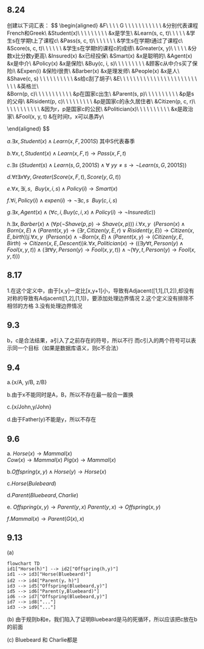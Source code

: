 ## 8.24
创建以下词汇表：
$$
\begin{aligned}
&F\ \ \ \ G   \ \ \ \ \ \ \ \ \ \ \ &分别代表课程French和Greek\\ 
&Student(x)\ \ \ \ \ \ \ \ \ &x是学生\\
&Learn(s, c, t)\ \ \ \ \  &学生s在学期t上了课程c\\
&Pass(s, c, t)\ \ \ \ \ \ \ &学生s在学期t通过了课程c\\
&Score(s, c, t)\ \ \ \ \ \ &学生s在学期t的课程c的成绩\\
&Greater(x, y)\ \ \ \ \ &分数x比分数y更高\\
&Insured(x) &x已经投保\\
&Smart(x) &x是聪明的\\
&Agent(x) &x是中介\\
&Policy(x) &x是保险\\
&Buy(c, i, s)\ \ \ \ \ \ \ \ \ &顾客c从中介s买了保险i\\
&Expen(i)  &保险i很贵\\
&Barber(x) &x是理发师\\
&People(x) &x是人\\
&Shave(c, s) \ \ \ \ \ \ \ \ \ \ &s给c刮了胡子\\
&E\ \ \ \ \ \ \ \ \ \ \  \ \ \ \ \  \ \ \ \ \ \ \ \ \ \ &英格兰\\  
&Born(p, c)\ \ \ \ \ \ \ \ \ \ \ &p在国家c出生\\
&Parent(s, p)\ \ \ \ \ \ \ \ \ \ &p是s的父母\\
&Risident(p, c)\ \ \ \ \ \ \ \ \  &p是国家c的永久居住者\\
&Citizen(p, c, r)\ \ \ \ \ \ \ \ \ \ \ &因为r，p是国家c的公民\\
&Politician(x)\ \ \ \ \ \ \ \ \ \ &x是政治家\\
&Fool(x, y, t) &在时间t，x可以愚弄y\\

\end{aligned}
$$

$a. \exists x, Student(x)\land Learn(x,F,2001S)$    其中S代表春季

$b.\forall{x,t},Student(x)\land Learn(x,F,t)\rightarrow Pass(x,F,t)$

$c.\exists s\ (Student(s)\land Learn(s,G,2001S) \land \forall\ y y\neq s\rightarrow \neg Learn(s,G,2001S))$

$d.\forall t \exists x \forall y,Greater(Score(x,F,t),Score(y,G,t))$

$e. \forall x, \exists i,s ,\ \ Buy(x,i,s)\land Policy(i)\rightarrow Smart(x)$

$f. \forall i , Policy(i)\land expen(i)\rightarrow \neg \exists c,s \ \ Buy(c,i,s)$

$g.\exists x, Agent(x)\land (\forall c,i,Buy(c,i,x)\land Policy(i)\rightarrow \neg Insured(c))$

$h.\exists x, Barber(x)\land (\forall p(\neg Shave(p,p)\rightarrow Shave(x,p)))$
$i.\forall x,y \ \ (Person(x)\land Born(x,E)\land (Parent(x,y)\rightarrow (\exists r,Citizen(y,E,r)\lor Risident(y,E))\rightarrow Citizen(x,E,birth))$$j.\forall x,y \ \ (Person(x)\land \neg Born(x,E)\land (Parent(x,y)\rightarrow (Citizen(y,E,Birth)\rightarrow Citizen(x,E,Descent))$$k.\forall x, Politician(x)\rightarrow ((\exists y\forall t,Person(y)\land Fool(x,y,t))\land(\exists t\forall y,Person(y)\rightarrow Fool(x,y,t))\land \neg (\forall y,t, Person(y)\rightarrow Fool(x,y,t)))$
## 8.17
1.在这个定义中，由于\[x,y\]一定比\[x,y+1\]小，导致有Adjacent(\[1,1],\[1,2]),却没有对称的导致有Adjacent(\[1,2],\[1,1])，要添加处理边界情况
2.这个定义没有排除不相邻的方格
3.没有处理边界情况

## 9.3
b，c是合法结果，a引入了之前存在的符号，所以不行
而c引入的两个符号可以表示同一个目标（如果是数据库语义，则c不合法）

## 9.4
a.{x/A, y/B, z/B}

b.由于x不能同时是A，B，所以不存在最一般合一置换

c.{x/John,y/John}

d.由于Father(y)不能是y，所以不存在


## 9.6
a.
$Horse(x)\rightarrow Mammal(x)$  
$Cow(x)\rightarrow Mammal(x)$
$Pig(x)\rightarrow Mammal(x)$

b.$Offspring(x,y)\land Horse(y)\rightarrow Horse(x)$

c.$Horse(Bulebeard)$

d.$Parent(Bluebeard,Charlie)$

e.
$Offspring(x,y)\rightarrow Parent(y,x)$
$Parent(y,x)\rightarrow Offspring(x,y)$

$f. Mammal(x)\rightarrow Parent(G(x),x)$

## 9.13
(a)
```mermaid
flowchart TD
id1["Horse(h)"] --> id2["Offspring(h,y)"]
id1 --> id3["Horse(Bluebeard)"]
id2 --> id4["Parent(y，h)"]
id3 --> id5["Offspring(Bluebeard,y)"]
id5 --> id6["Parent(y,Bluebeard)"]
id6 --> id7["Offspring(Bluebeard,y)"]
id7 --> id8["..."]
id3 --> id9["..."]
```
(b)
由于规则b和e，我们陷入了证明Bluebeard是马的死循环，所以应该把c放在b的前面

(c)
Bluebeard 和  Charlie都是





